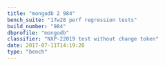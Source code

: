 ```yaml
---
title: "mongodb 2 984"
bench_suite: "17w28 perf regression tests"
build_number: "984"
dbprofile: "mongodb"
classifier: "NXP-22019 test without change token"
date: 2017-07-11T14:19:20
type: "bench"
---
```

